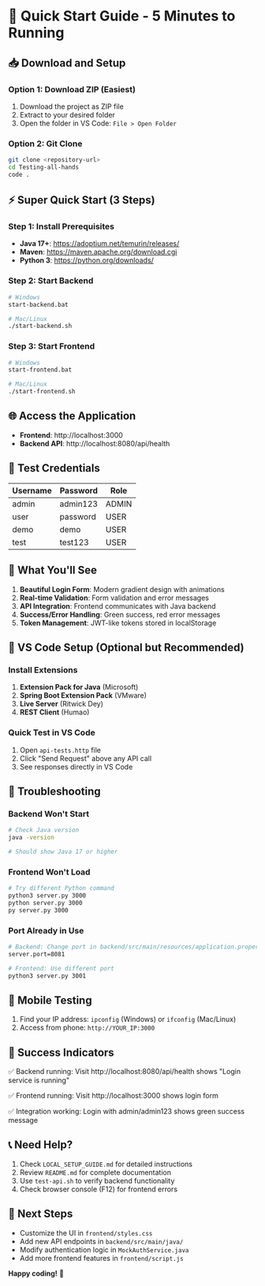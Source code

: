 # 🚀 Quick Start Guide - 5 Minutes to Running

## 📥 Download and Setup

### Option 1: Download ZIP (Easiest)
1. Download the project as ZIP file
2. Extract to your desired folder
3. Open the folder in VS Code: `File > Open Folder`

### Option 2: Git Clone
```bash
git clone <repository-url>
cd Testing-all-hands
code .
```

## ⚡ Super Quick Start (3 Steps)

### Step 1: Install Prerequisites
- **Java 17+**: https://adoptium.net/temurin/releases/
- **Maven**: https://maven.apache.org/download.cgi
- **Python 3**: https://python.org/downloads/

### Step 2: Start Backend
```bash
# Windows
start-backend.bat

# Mac/Linux
./start-backend.sh
```

### Step 3: Start Frontend
```bash
# Windows
start-frontend.bat

# Mac/Linux  
./start-frontend.sh
```

## 🌐 Access the Application

- **Frontend**: http://localhost:3000
- **Backend API**: http://localhost:8080/api/health

## 🔑 Test Credentials

| Username | Password | Role |
|----------|----------|------|
| admin    | admin123 | ADMIN |
| user     | password | USER |
| demo     | demo     | USER |
| test     | test123  | USER |

## 🎯 What You'll See

1. **Beautiful Login Form**: Modern gradient design with animations
2. **Real-time Validation**: Form validation and error messages
3. **API Integration**: Frontend communicates with Java backend
4. **Success/Error Handling**: Green success, red error messages
5. **Token Management**: JWT-like tokens stored in localStorage

## 🔧 VS Code Setup (Optional but Recommended)

### Install Extensions
1. **Extension Pack for Java** (Microsoft)
2. **Spring Boot Extension Pack** (VMware)
3. **Live Server** (Ritwick Dey)
4. **REST Client** (Humao)

### Quick Test in VS Code
1. Open `api-tests.http` file
2. Click "Send Request" above any API call
3. See responses directly in VS Code

## 🐛 Troubleshooting

### Backend Won't Start
```bash
# Check Java version
java -version

# Should show Java 17 or higher
```

### Frontend Won't Load
```bash
# Try different Python command
python3 server.py 3000
python server.py 3000
py server.py 3000
```

### Port Already in Use
```bash
# Backend: Change port in backend/src/main/resources/application.properties
server.port=8081

# Frontend: Use different port
python3 server.py 3001
```

## 📱 Mobile Testing

1. Find your IP address: `ipconfig` (Windows) or `ifconfig` (Mac/Linux)
2. Access from phone: `http://YOUR_IP:3000`

## 🎉 Success Indicators

✅ Backend running: Visit http://localhost:8080/api/health shows "Login service is running"

✅ Frontend running: Visit http://localhost:3000 shows login form

✅ Integration working: Login with admin/admin123 shows green success message

## 📞 Need Help?

1. Check `LOCAL_SETUP_GUIDE.md` for detailed instructions
2. Review `README.md` for complete documentation
3. Use `test-api.sh` to verify backend functionality
4. Check browser console (F12) for frontend errors

## 🚀 Next Steps

- Customize the UI in `frontend/styles.css`
- Add new API endpoints in `backend/src/main/java/`
- Modify authentication logic in `MockAuthService.java`
- Add more frontend features in `frontend/script.js`

**Happy coding!** 🎯